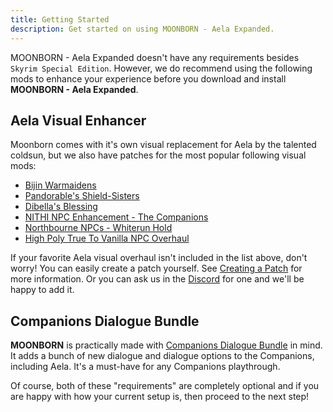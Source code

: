 ```yaml
---
title: Getting Started
description: Get started on using MOONBORN - Aela Expanded.
---
```


MOONBORN - Aela Expanded doesn't have any requirements besides `Skyrim Special Edition`. However, we do recommend using the following mods to enhance your experience before you download and install **MOONBORN - Aela Expanded**.

## Aela Visual Enhancer

Moonborn comes with it's own visual replacement for Aela by the talented coldsun, but we also have patches for the most popular following visual mods:

- [Bijin Warmaidens](https://www.nexusmods.com/skyrimspecialedition/mods/1825)
- [Pandorable's Shield-Sisters](https://www.nexusmods.com/skyrimspecialedition/mods/42480)
- [Dibella's Blessing](https://www.nexusmods.com/skyrimspecialedition/mods/82606)
- [NITHI NPC Enhancement - The Companions](https://www.nexusmods.com/skyrimspecialedition/mods/83270)
- [Northbourne NPCs - Whiterun Hold](https://www.nexusmods.com/skyrimspecialedition/mods/35404)
- [High Poly True To Vanilla NPC Overhaul](https://www.nexusmods.com/skyrimspecialedition/mods/74226)

If your favorite Aela visual overhaul isn't included in the list above, don't worry! You can easily create a patch yourself. See [Creating a Patch](/docs/guides/creating-a-patch) for more information. Or you can ask us in the [Discord](https://discord.gg/8XeHg5b) for one and we'll be happy to add it.

## Companions Dialogue Bundle

**MOONBORN** is practically made with [Companions Dialogue Bundle](https://www.nexusmods.com/skyrimspecialedition/mods/93592) in mind. It adds a bunch of new dialogue and dialogue options to the Companions, including Aela. It's a must-have for any Companions playthrough.

Of course, both of these "requirements" are completely optional and if you are happy with how your current setup is, then proceed to the next step!